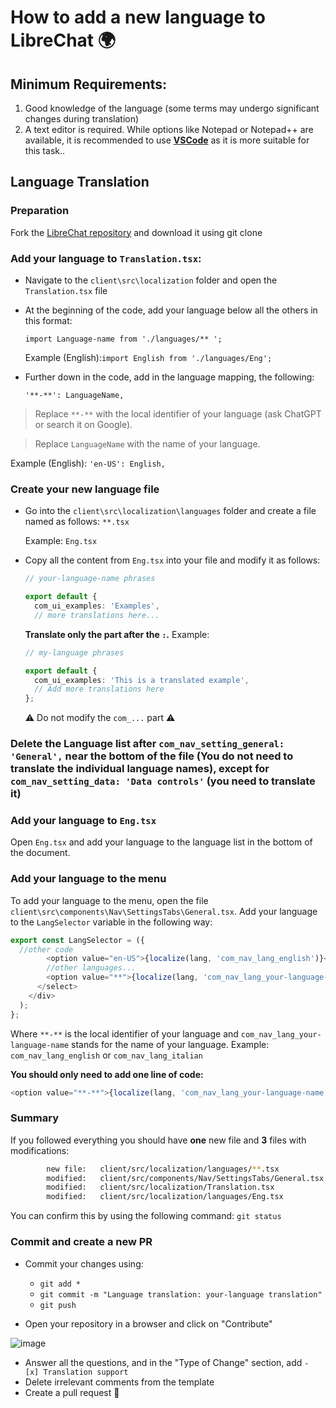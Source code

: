 # How to add a new language to LibreChat 🌍

## Minimum Requirements:

1. Good knowledge of the language (some terms may undergo significant changes during translation)
2. A text editor is required. While options like Notepad or Notepad++ are available, it is recommended to use **[VSCode](https://code.visualstudio.com/download)** as it is more suitable for this task..

## Language Translation

### Preparation
Fork the [LibreChat repository](https://github.com/danny-avila/LibreChat) and download it using git clone 

### Add your language to `Translation.tsx`:
- Navigate to the `client\src\localization` folder and open the `Translation.tsx` file

- At the beginning of the code, add your language below all the others in this format:

  `import Language-name from './languages/** ';`

  Example (English):`import English from './languages/Eng';`

- Further down in the code, add in the language mapping, the following:

  `'**-**': LanguageName,` 

> Replace `**-**` with the local identifier of your language (ask ChatGPT or search it on Google). 

> Replace `LanguageName` with the name of your language. 

Example (English): `'en-US': English,`

### Create your new language file
- Go into the `client\src\localization\languages` folder and create a file named as follows: `**.tsx`

  Example: `Eng.tsx`

- Copy all the content from `Eng.tsx` into your file and modify it as follows:

  ```typescript
  // your-language-name phrases

  export default {
    com_ui_examples: 'Examples',
    // more translations here...
  ```

  __Translate only the part after the `:`.__ 
  Example:

  ```typescript
  // my-language phrases

  export default {
    com_ui_examples: 'This is a translated example',
    // Add more translations here
  };
  ```

  ⚠️ Do not modify the `com_...` part ⚠️

### Delete the Language list after `com_nav_setting_general: 'General',` near the bottom of the file (You do not need to translate the individual language names), except for `com_nav_setting_data: 'Data controls'` (you need to translate it)


### Add your language to `Eng.tsx`
Open `Eng.tsx` and add your language to the language list in the bottom of the document.

### Add your language to the menu
To add your language to the menu, open the file `client\src\components\Nav\SettingsTabs\General.tsx`. 
Add your language to the `LangSelector` variable in the following way:

```typescript
export const LangSelector = ({
  //other code
        <option value="en-US">{localize(lang, 'com_nav_lang_english')}</option>
        //other languages...
        <option value="**">{localize(lang, 'com_nav_lang_your-language-name')}</option>
      </select>
    </div>
  );
};
```

Where `**-**` is the local identifier of your language and `com_nav_lang_your-language-name` stands for the name of your language. 
Example: `com_nav_lang_english` or `com_nav_lang_italian`

**You should only need to add one line of code:**
```typescript
<option value="**-**">{localize(lang, 'com_nav_lang_your-language-name')}</option>
```

### Summary
If you followed everything you should have __one__ new file and __3__ files with modifications:

```bash
        new file:   client/src/localization/languages/**.tsx            <-----new language
        modified:   client/src/components/Nav/SettingsTabs/General.tsx
        modified:   client/src/localization/Translation.tsx
        modified:   client/src/localization/languages/Eng.tsx
```

You can confirm this by using the following command: `git status`

### Commit and create a new PR
- Commit your changes using:
    - `git add *` 
    - `git commit -m "Language translation: your-language translation"`
    - `git push`

- Open your repository in a browser and click on "Contribute"

![image](https://github.com/Berry-13/LibreChat/assets/81851188/ab91cf4b-1830-4419-9d0c-68fcb2fd5f5e)

- Answer all the questions, and in the "Type of Change" section, add `- [x] Translation support`
- Delete irrelevant comments from the template
- Create a pull request 🎉
